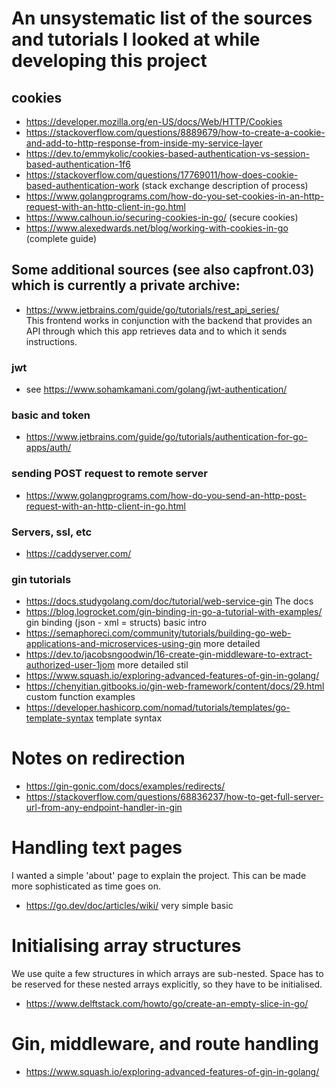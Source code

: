 # An unsystematic list of the sources and tutorials I looked at while developing this project

## cookies
* https://developer.mozilla.org/en-US/docs/Web/HTTP/Cookies  
* https://stackoverflow.com/questions/8889679/how-to-create-a-cookie-and-add-to-http-response-from-inside-my-service-layer  
* https://dev.to/emmykolic/cookies-based-authentication-vs-session-based-authentication-1f6  
* https://stackoverflow.com/questions/17769011/how-does-cookie-based-authentication-work (stack exchange description of  process)
* https://www.golangprograms.com/how-do-you-set-cookies-in-an-http-request-with-an-http-client-in-go.html  
* https://www.calhoun.io/securing-cookies-in-go/  (secure cookies)
* https://www.alexedwards.net/blog/working-with-cookies-in-go  (complete guide)

## Some additional sources (see also capfront.03) which is currently a private archive:  
* https://www.jetbrains.com/guide/go/tutorials/rest_api_series/  
This frontend works in conjunction with the backend that provides an API through which this app retrieves data and to which it sends instructions.  

### jwt
* see https://www.sohamkamani.com/golang/jwt-authentication/  

### basic and token
* https://www.jetbrains.com/guide/go/tutorials/authentication-for-go-apps/auth/  

### sending POST request to remote server
* https://www.golangprograms.com/how-do-you-send-an-http-post-request-with-an-http-client-in-go.html  

### Servers, ssl, etc
* https://caddyserver.com/

### gin tutorials
* https://docs.studygolang.com/doc/tutorial/web-service-gin The docs
* https://blog.logrocket.com/gin-binding-in-go-a-tutorial-with-examples/ gin binding (json - xml = structs) basic intro
* https://semaphoreci.com/community/tutorials/building-go-web-applications-and-microservices-using-gin  more detailed  
* https://dev.to/jacobsngoodwin/16-create-gin-middleware-to-extract-authorized-user-1jom more detailed stil
* https://www.squash.io/exploring-advanced-features-of-gin-in-golang/  
* https://chenyitian.gitbooks.io/gin-web-framework/content/docs/29.html custom function examples  
* https://developer.hashicorp.com/nomad/tutorials/templates/go-template-syntax  template syntax


# Notes on redirection

* https://gin-gonic.com/docs/examples/redirects/  
* https://stackoverflow.com/questions/68836237/how-to-get-full-server-url-from-any-endpoint-handler-in-gin  

# Handling text pages
I wanted a simple 'about' page to explain the project. This can be made more sophisticated as time goes on.

* https://go.dev/doc/articles/wiki/ very simple basic

# Initialising array structures
We use quite a few structures in which arrays are sub-nested. Space has to be reserved for these nested arrays explicitly, so they have to be initialised.  

* https://www.delftstack.com/howto/go/create-an-empty-slice-in-go/  

# Gin, middleware, and route handling
* https://www.squash.io/exploring-advanced-features-of-gin-in-golang/